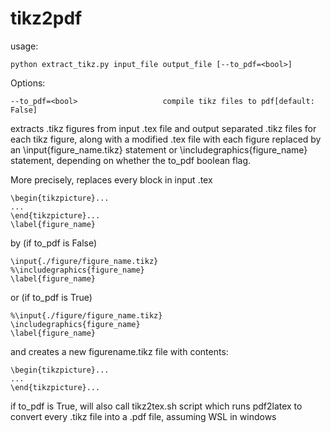 # tikz2pdf
usage: 
```
python extract_tikz.py input_file output_file [--to_pdf=<bool>]
```

Options:
```
--to_pdf=<bool>                   compile tikz files to pdf[default: False]
```

extracts .tikz figures from input .tex file and output separated .tikz files for each tikz figure, along with a modified .tex file with each figure replaced by an \input{figure_name.tikz} statement or \includegraphics{figure_name} statement, depending on whether the to_pdf boolean flag.

More precisely, replaces every block in input .tex
```
\begin{tikzpicture}...
...
\end{tikzpicture}...
\label{figure_name}
```
by (if to_pdf is False)
```
\input{./figure/figure_name.tikz}
%\includegraphics{figure_name}
\label{figure_name}
```
or (if to_pdf is True)
```
%\input{./figure/figure_name.tikz}
\includegraphics{figure_name}
\label{figure_name}
```
and creates a new figurename.tikz file with contents:
```
\begin{tikzpicture}...
...
\end{tikzpicture}...
```
if to_pdf is True, will also call tikz2tex.sh script which runs pdf2latex to convert every .tikz file into a .pdf file, assuming WSL in windows
